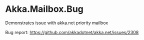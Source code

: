 # Akka.Mailbox.Bug
Demonstrates issue with akka.net priority mailbox


Bug report: https://github.com/akkadotnet/akka.net/issues/2308
